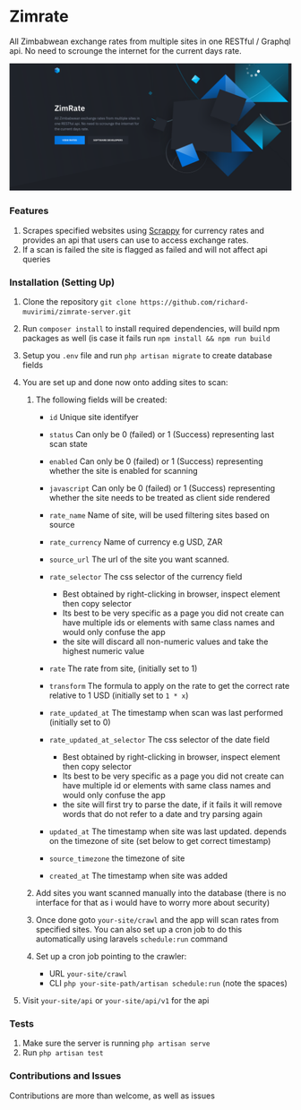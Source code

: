 # Zimrate

All Zimbabwean exchange rates from multiple sites in one RESTful / Graphql api. No need to scrounge the internet for the
current days rate.

![Screenshot1](resources/js/assets/images/zimrate_screenshot.png)

### Features

1. Scrapes specified websites using [Scrappy](https://scrappy.tyganeutronics.com) for currency rates and provides an api
   that users can use to access exchange rates.
2. If a scan is failed the site is flagged as failed and will not affect api queries

### Installation (Setting Up)

1. Clone the repository `git clone https://github.com/richard-muvirimi/zimrate-server.git`
2. Run `composer install` to install required dependencies, will build npm packages as well (is case it fails run `npm
   install && npm run build`
3. Setup you `.env` file and run `php artisan migrate` to create database fields
4. You are set up and done now onto adding sites to scan:

    1. The following fields will be created:

        - `id` Unique site identifyer
        - `status` Can only be 0 (failed) or 1 (Success) representing last scan state
        - `enabled` Can only be 0 (failed) or 1 (Success) representing whether the site is enabled for scanning
        - `javascript` Can only be 0 (failed) or 1 (Success) representing whether the site needs to be treated as client
          side rendered
        - `rate_name` Name of site, will be used filtering sites based on source
        - `rate_currency` Name of currency e.g USD, ZAR
        - `source_url` The url of the site you want scanned.
        - `rate_selector` The css selector of the currency field

            - Best obtained by right-clicking in browser, inspect element then copy selector
            - Its best to be very specific as a page you did not create can have multiple ids or elements with same
              class
              names and would only confuse the app
            - the site will discard all non-numeric values and take the highest numeric value

        - `rate` The rate from site, (initially set to 1)
        - `transform` The formula to apply on the rate to get the correct rate relative to 1 USD (initially set
          to `1 * x`)
        - `rate_updated_at` The timestamp when scan was last performed (initially set to 0)
        - `rate_updated_at_selector` The css selector of the date field

            - Best obtained by right-clicking in browser, inspect element then copy selector
            - Its best to be very specific as a page you did not create can have multiple id or elements with same class
              names and would only confuse the app
            - the site will first try to parse the date, if it fails it will remove words that do not refer to a date
              and try parsing again

        - `updated_at` The timestamp when site was last updated. depends on the timezone of site (set below to get
          correct timestamp)
        - `source_timezone` the timezone of site
        - `created_at` The timestamp when site was added

    2. Add sites you want scanned manually into the database (there is no interface for that as i would have to worry
       more about security)

    3. Once done goto `your-site/crawl` and the app will scan rates from specified sites. You can also set up a cron
       job to do this automatically using laravels `schedule:run` command

    4. Set up a cron job pointing to the crawler:
        - URL `your-site/crawl`
        - CLI `php your-site-path/artisan schedule:run` (note the spaces)

5. Visit `your-site/api` or `your-site/api/v1` for the api

### Tests

1. Make sure the server is running `php artisan serve`
2. Run `php artisan test`

### Contributions and Issues

Contributions are more than welcome, as well as issues
